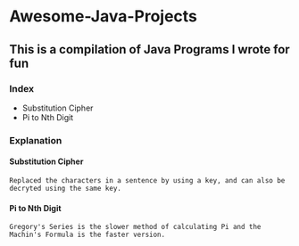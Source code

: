 # Awesome-Java-Projects
## This is a compilation of Java Programs I wrote for fun
### Index
- Substitution Cipher 
- Pi to Nth Digit

### Explanation
#### Substitution Cipher
```Replaced the characters in a sentence by using a key, and can also be decryted using the same key.```
#### Pi to Nth Digit
```Gregory's Series is the slower method of calculating Pi and the Machin's Formula is the faster version.```
